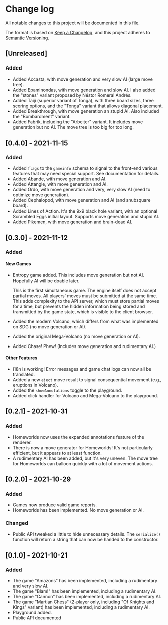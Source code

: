 # Change log

All notable changes to this project will be documented in this file.

The format is based on [Keep a Changelog](https://keepachangelog.com/en/1.0.0/),
and this project adheres to [Semantic Versioning](https://semver.org/spec/v2.0.0.html).

## [Unreleased]

### Added

- Added Accasta, with move generation and very slow AI (large move tree).
- Added Epaminondas, with move generation and slow AI. I also added the "stones" variant proposed by Néstor Romeral Andrés.
- Added Taiji (superior variant of Tonga), with three board sizes, three scoring options, and the "Tonga" variant that allows diagonal placement.
- Added Breakthrough, with move generation an stupid AI. Also included the "Bombardment" variant.
- Added Fabrik, including the "Arbeiter" variant. It includes move generation but no AI. The move tree is too big for too long.

## [0.4.0] - 2021-11-15

### Added

- Added `flags` to the `gameinfo` schema to signal to the front-end various features that may need special support. See documentation for details.
- Added Abande, with move generation and AI.
- Added Attangle, with move generation and AI.
- Added Ordo, with move generation and very, very slow AI (need to optimize move generation).
- Added Cephalopod, with move generation and AI (and snubsquare board).
- Added Lines of Action. It's the 9x9 black hole variant, with an optional Scrambled Eggs initial layout. Supports move generation and stupid AI.
- Added Pikemen, with move generation and brain-dead AI.

## [0.3.0] - 2021-11-12

### Added

#### New Games

- Entropy game added. This includes move generation but not AI. Hopefully AI will be doable later.
  
  This is the first simultaneous game. The engine itself does not accept partial moves. All players' moves must be submitted at the same time. This adds complexity to the API server, which must store partial moves for a time, but prevents the hidden information being stored and transmitted by the game state, which is visible to the client browser.
- Added the modern Volcano, which differs from what was implemented on SDG (no move generation or AI).
- Added the original Mega-Volcano (no move generation or AI).
- Added Chase! Phew! (Includes move generation and rudimentary AI.)

#### Other Features

- i18n is working! Error messages and game chat logs can now all be translated.
- Added a new `eject` move result to signal consequential movement (e.g., eruptions in Volcano).
- Added the `showAnnotations` toggle to the playground.
- Added click handler for Volcano and Mega-Volcano to the playground.

## [0.2.1] - 2021-10-31

### Added

- Homeworlds now uses the expanded annotations feature of the renderer.
- There is now a move generator for Homeworlds! It's not particularly efficient, but it appears to at least function.
- A rudimentary AI has been added, but it's very uneven. The move tree for Homeworlds can balloon quickly with a lot of movement actions.

## [0.2.0] - 2021-10-29

### Added

- Games now produce valid game reports.
- Homeworlds has been implemented. No move generation or AI.

### Changed

- Public API tweaked a little to hide unnecessary details. The `serialize()` function will return a string that can now be handed to the constructor.

## [0.1.0] - 2021-10-21

### Added

- The game "Amazons" has been implemented, including a rudimentary and very slow AI.
- The game "Blam!" has been implemented, including a rudimentary AI.
- The game "Cannon" has been implemented, including a rudimentary AI.
- The game "Martian Chess" (2-player only, including "Of Knights and Kings" variant) has been implemented, including a rudimentary AI.
- Playground added.
- Public API documented
